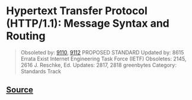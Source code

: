 # Hypertext Transfer Protocol (HTTP/1.1): Message Syntax and Routing

> Obsoleted by: [9110](./RFC9110.md), [9112](./RFC9112.md)                               PROPOSED STANDARD
> Updated by: 8615                                            Errata Exist
> Internet Engineering Task Force (IETF)
> Obsoletes: 2145, 2616                                    J. Reschke, Ed.
> Updates: 2817, 2818                                           greenbytes
> Category: Standards Track

## [Source](https://www.rfc-editor.org/rfc/rfc7230)
